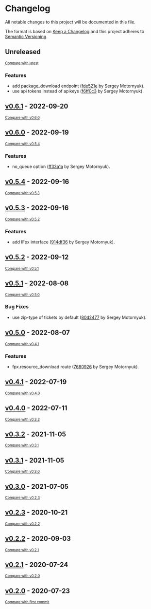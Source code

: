 # Changelog

All notable changes to this project will be documented in this file.

The format is based on [Keep a Changelog](http://keepachangelog.com/en/1.0.0/)
and this project adheres to [Semantic Versioning](http://semver.org/spec/v2.0.0.html).

<!-- insertion marker -->
## Unreleased

<small>[Compare with latest](https://github.com/DataShades/ckanext-fpx/compare/v0.6.1...HEAD)</small>

### Features

- add package_download endpoint ([fde521e](https://github.com/DataShades/ckanext-fpx/commit/fde521edea9b91de5babb7ce1c42a0a8e522aff6) by Sergey Motornyuk).
- use api tokens instead of apikeys ([f6ff0c3](https://github.com/DataShades/ckanext-fpx/commit/f6ff0c31159fb92f0d3e024c155602441cda4bd9) by Sergey Motornyuk).

<!-- insertion marker -->
## [v0.6.1](https://github.com/DataShades/ckanext-fpx/releases/tag/v0.6.1) - 2022-09-20

<small>[Compare with v0.6.0](https://github.com/DataShades/ckanext-fpx/compare/v0.6.0...v0.6.1)</small>

## [v0.6.0](https://github.com/DataShades/ckanext-fpx/releases/tag/v0.6.0) - 2022-09-19

<small>[Compare with v0.5.4](https://github.com/DataShades/ckanext-fpx/compare/v0.5.4...v0.6.0)</small>

### Features

- no_queue option ([ff33a1a](https://github.com/DataShades/ckanext-fpx/commit/ff33a1ad6a1172e1ab3adf73531c5dda6e0fdab4) by Sergey Motornyuk).

## [v0.5.4](https://github.com/DataShades/ckanext-fpx/releases/tag/v0.5.4) - 2022-09-16

<small>[Compare with v0.5.3](https://github.com/DataShades/ckanext-fpx/compare/v0.5.3...v0.5.4)</small>

## [v0.5.3](https://github.com/DataShades/ckanext-fpx/releases/tag/v0.5.3) - 2022-09-16

<small>[Compare with v0.5.2](https://github.com/DataShades/ckanext-fpx/compare/v0.5.2...v0.5.3)</small>

### Features

- add IFpx interface ([914df36](https://github.com/DataShades/ckanext-fpx/commit/914df36a89aa4911d46cd427ad2b701c81f2ef47) by Sergey Motornyuk).

## [v0.5.2](https://github.com/DataShades/ckanext-fpx/releases/tag/v0.5.2) - 2022-09-12

<small>[Compare with v0.5.1](https://github.com/DataShades/ckanext-fpx/compare/v0.5.1...v0.5.2)</small>

## [v0.5.1](https://github.com/DataShades/ckanext-fpx/releases/tag/v0.5.1) - 2022-08-08

<small>[Compare with v0.5.0](https://github.com/DataShades/ckanext-fpx/compare/v0.5.0...v0.5.1)</small>

### Bug Fixes

- use zip-type of tickets by default ([80d2477](https://github.com/DataShades/ckanext-fpx/commit/80d2477d76a4383a3ea279c55c3f19bdf0463fb5) by Sergey Motornyuk).

## [v0.5.0](https://github.com/DataShades/ckanext-fpx/releases/tag/v0.5.0) - 2022-08-07

<small>[Compare with v0.4.1](https://github.com/DataShades/ckanext-fpx/compare/v0.4.1...v0.5.0)</small>

### Features

- fpx.resource_download route ([7680926](https://github.com/DataShades/ckanext-fpx/commit/768092690bad50b0044c5a902691ad222fe0abe7) by Sergey Motornyuk).

## [v0.4.1](https://github.com/DataShades/ckanext-fpx/releases/tag/v0.4.1) - 2022-07-19

<small>[Compare with v0.4.0](https://github.com/DataShades/ckanext-fpx/compare/v0.4.0...v0.4.1)</small>

## [v0.4.0](https://github.com/DataShades/ckanext-fpx/releases/tag/v0.4.0) - 2022-07-11

<small>[Compare with v0.3.2](https://github.com/DataShades/ckanext-fpx/compare/v0.3.2...v0.4.0)</small>

## [v0.3.2](https://github.com/DataShades/ckanext-fpx/releases/tag/v0.3.2) - 2021-11-05

<small>[Compare with v0.3.1](https://github.com/DataShades/ckanext-fpx/compare/v0.3.1...v0.3.2)</small>

## [v0.3.1](https://github.com/DataShades/ckanext-fpx/releases/tag/v0.3.1) - 2021-11-05

<small>[Compare with v0.3.0](https://github.com/DataShades/ckanext-fpx/compare/v0.3.0...v0.3.1)</small>

## [v0.3.0](https://github.com/DataShades/ckanext-fpx/releases/tag/v0.3.0) - 2021-07-05

<small>[Compare with v0.2.3](https://github.com/DataShades/ckanext-fpx/compare/v0.2.3...v0.3.0)</small>

## [v0.2.3](https://github.com/DataShades/ckanext-fpx/releases/tag/v0.2.3) - 2020-10-21

<small>[Compare with v0.2.2](https://github.com/DataShades/ckanext-fpx/compare/v0.2.2...v0.2.3)</small>

## [v0.2.2](https://github.com/DataShades/ckanext-fpx/releases/tag/v0.2.2) - 2020-09-03

<small>[Compare with v0.2.1](https://github.com/DataShades/ckanext-fpx/compare/v0.2.1...v0.2.2)</small>

## [v0.2.1](https://github.com/DataShades/ckanext-fpx/releases/tag/v0.2.1) - 2020-07-24

<small>[Compare with v0.2.0](https://github.com/DataShades/ckanext-fpx/compare/v0.2.0...v0.2.1)</small>

## [v0.2.0](https://github.com/DataShades/ckanext-fpx/releases/tag/v0.2.0) - 2020-07-23

<small>[Compare with first commit](https://github.com/DataShades/ckanext-fpx/compare/903e74a813d271c198e89de304171b0059bff11d...v0.2.0)</small>

